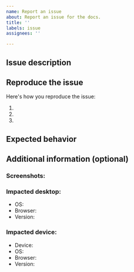 ```yaml
---
name: Report an issue
about: Report an issue for the docs.
title: ''
labels: issue
assignees: ''

---
```


## Issue description
<!-- A clear and concise description of the issue. -->

## Reproduce the issue

Here's how you reproduce the issue:

1. <!-- Go to... -->
2. <!-- Click on... -->
3. <!-- See error. -->

## Expected behavior
<!-- A clear and concise description of the expected behavior. -->

## Additional information (optional)

### Screenshots:
<!-- If applicable, add screenshots to help explain your problem. -->

### Impacted desktop:
- OS: <!-- [e.g. iOS] -->
- Browser: <!-- [e.g. chrome, safari] -->
- Version: <!-- [e.g. 22] -->

### Impacted device:
- Device: <!-- [e.g. iPhone6] -->
- OS: <!-- [e.g. iOS8.1] -->
- Browser: <!-- [e.g. stock browser, safari] -->
- Version: <!-- [e.g. 22] -->

